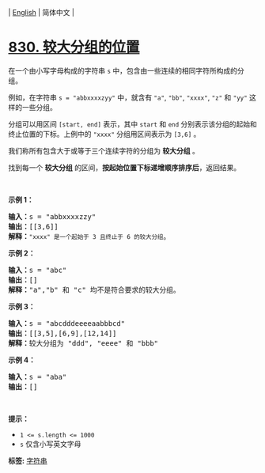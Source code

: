 | [English](README_EN.md) | 简体中文 |

# [830. 较大分组的位置](https://leetcode-cn.com/problems/positions-of-large-groups)
<p>在一个由小写字母构成的字符串 <code>s</code> 中，包含由一些连续的相同字符所构成的分组。</p>

<p>例如，在字符串 <code>s = "abbxxxxzyy"</code> 中，就含有 <code>"a"</code>, <code>"bb"</code>, <code>"xxxx"</code>, <code>"z"</code> 和 <code>"yy"</code> 这样的一些分组。</p>

<p>分组可以用区间 <code>[start, end]</code> 表示，其中 <code>start</code> 和 <code>end</code> 分别表示该分组的起始和终止位置的下标。上例中的 <code>"xxxx"</code> 分组用区间表示为 <code>[3,6]</code> 。</p>

<p>我们称所有包含大于或等于三个连续字符的分组为 <strong>较大分组</strong> 。</p>

<p>找到每一个 <strong>较大分组</strong> 的区间，<strong>按起始位置下标递增顺序排序后</strong>，返回结果。</p>

<p> </p>

<p><strong>示例 1：</strong></p>

<pre>
<strong>输入：</strong>s = "abbxxxxzzy"
<strong>输出：</strong>[[3,6]]
<strong>解释</strong><strong>：</strong><code>"xxxx" 是一个起始于 3 且终止于 6 的较大分组</code>。
</pre>

<p><strong>示例 2：</strong></p>

<pre>
<strong>输入：</strong>s = "abc"
<strong>输出：</strong>[]
<strong>解释：</strong>"a","b" 和 "c" 均不是符合要求的较大分组。
</pre>

<p><strong>示例 3：</strong></p>

<pre>
<strong>输入：</strong>s = "abcdddeeeeaabbbcd"
<strong>输出：</strong>[[3,5],[6,9],[12,14]]
<strong>解释：</strong>较大分组为 "ddd", "eeee" 和 "bbb"</pre>

<p><strong>示例 4：</strong></p>

<pre>
<strong>输入：</strong>s = "aba"
<strong>输出：</strong>[]
</pre>
 

<p><strong>提示：</strong></p>

<ul>
	<li><code>1 <= s.length <= 1000</code></li>
	<li><code>s</code> 仅含小写英文字母</li>
</ul>

**标签:**  [字符串](https://leetcode-cn.com/tag/string) 